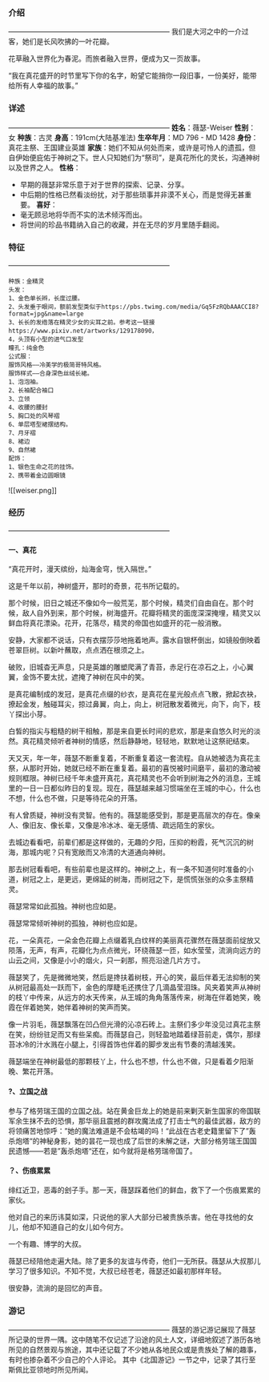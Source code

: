 ### 介绍
———————————————————————
我们是大河之中的一介过客，她们是长风吹拂的一叶花瓣。

花草融入世界化为春泥。而旅者融入世界，便成为又一页故事。

“我在真花盛开的时节里写下你的名字，盼望它能捎你一段旧事，一份美好，能带给所有人幸福的故事。”
### 详述
———————————————————————
**姓名**：薇瑟-Weiser
**性别**：女
**种族**：古灵
**身高**：191cm(大陆基准法)
**生卒年月**：MD 796 - MD 1428
**身份**：真花主祭、王国建业英雄
**家族**：她们不知从何处而来，或许是可怜人的遗孤，但自伊始便庇佑于神树之下。世人只知她们为“祭司”，是真花所化的灵长，沟通神树以及世界之人。
**性格**：
- 早期的薇瑟非常乐意于对于世界的探索、记录、分享。
- 中后期的性格已然看淡纷扰，对于那些琐事并非漠不关心，而是觉得无甚重要。
**喜好**：
- 毫无顾忌地将华而不实的法术倾泻而出。
- 将世间的珍品书籍纳入自己的收藏，并在无尽的岁月里随手翻阅。
### 特征
———————————————————————
```
种族：金精灵
头发：
1、金色单长辫，长度过腰。
2、头发垂于眼间，额前发型类似于https://pbs.twimg.com/media/Gq5FzRQbAAACCI8?format=jpg&name=large
3、长长的发绺落在精灵少女的尖耳之前。参考这一链接https://www.pixiv.net/artworks/129178090，
4，头顶有小型的进气口发型
瞳孔：纯金色
公式服：
服饰风格——冷美学的极简哥特风格。
服饰样式——合身深色丝绒长裙。
1、泡泡袖。
2、长袖配合袖口
3、立领
4、收腰的腰封
5、胸口处的风琴褶
6、单层塔型裙摆结构。
7、月牙褶
8、裙边
9、自然裙
配饰：
1、银色生命之花的挂饰。
2、携带着金边圆眼镜
```
![[weiser.png]]
###  经历
———————————————————————
#### 一、真花

“真花开时，漫天缤纷，灿海金穹，恍入隔世。”

这是千年以前，神树盛开，那时的奇景，花书所记载的。

那个时候，旧日之城还不像如今一般荒芜，那个时候，精灵们自由自在。那个时候，敌人自外到来，那个时候，树海盛开。花瓣将精灵的面庞深深掩埋，精灵又以鲜血将真花漂染。花开，花落尽，精灵的帝国也如盛开的花一般消散。

安静，大家都不说话，只有衣摆莎莎地拖着地声。露水自银杯倒出，如镜般倒映着苍翠巨树。以新叶蘸取，点点洒在根须之上。

破败，旧城杳无声息，只是英雄的雕塑爬满了青苔，赤足行在凉石之上，小心翼翼，金饰不要太扰，遮掩了神树在风中的笑。

是真花编制成的发冠，是真花点缀的纱衣，是真花在星光般点点飞散，掀起衣袂，撩起金发，触碰耳尖，掠过鼻翼，向上，向上，树冠散发着微光，向下，向下，枝丫探出小芽。

白皙的指尖与粗糙的树干相触，那是来自更长时间的悲欢，那是来自悠久时光的淡然。真花精灵倾听者神树的情感，然后静静地，轻轻地，默默地让这祭祀结束。

天又天，年一年，薇瑟不断重复着，不断重复着这一套流程。自从她被选为真花主祭，从那时开始，她就已经不断在重复着。最初的喜悦被时间磨平，最初的激动被规则框限。神树已经千年未盛开真花，真花精灵也不会听到树海之外的消息，王城里的一日一日都似昨日的复现。现在，薇瑟越来越习惯端坐在王城的中心，什么也不想，什么也不做，只是等待花朵的开落。

有人曾质疑，神树没有灵智。他有的。薇瑟能感受到，那是更高层次的存在。像亲人、像旧友、像长辈，又像是冷冰冰、毫无感情、疏远陌生的家伙。

去城边看看吧，前辈们都是这样做的，无趣的夕阳，压抑的粉霞，死气沉沉的树海，那城内呢？只有宽敞而又冷清的大道通向神树。

那去树冠看看吧，有些前辈也是这样的。神树之上，有一条不知道何时准备的小道，树冠之上，是更远，更绵延的树海，而树冠之下，是慌慌张张的众多主祭精灵。

薇瑟常常如此孤独。神树也应如是。

薇瑟常常倾听神树的孤独，神树也应如是。

花，一朵真花，一朵金色花瓣上点缀着乳白纹样的美丽真花骤然在薇瑟面前绽放又陨落，无声，有声，花瓣化为点点微光，环绕薇瑟一匝，如水莹莹，流淌向远方的山云之间，又像是小小的烟火，只一刹那，照亮沿途几片方寸。

薇瑟笑了，先是微微地笑，然后是搀扶着树枝，开心的笑，最后伴着无法抑制的笑从树冠最高处一跃而下，金色的厚睫毛还携住了几滴晶莹泪珠。风夹着笑声从神树的枝丫中传来，从远方的水天传来，从王城的角角落落传来，树海在伴着她笑，晚霞在伴着她笑，她伴着神树的笑声而笑。

像一片羽毛，薇瑟飘落在凹凸但光滑的沁凉石砖上。主祭们多少年没见过真花主祭在笑，纷纷驻足而又有些呆痴。而薇瑟自己，则轻盈地踏着绿苔前走，偶尔，那绿苔冰冷的汁水溅在小腿上，引得首饰也伴着的脚步发出有节奏的清越浅笑。

薇瑟端坐在神树最低的那颗枝丫上，什么也不想，什么也不做，只是看着夕阳渐晚、繁花开落。
#### ?、立国之战
参与了格劳瑞王国的立国之战。站在黄金巨龙上的她是前来剿灭新生国家的帝国联军余生抹不去的恐惧，那华丽且震撼的群攻魔法成了打击士气的最佳武器，敌方的将领痛苦地惊呼：”她的魔法难道是不会枯竭的吗！“此战在古老史籍里留下了”轰杀炮塔“的神秘身影，她的昙花一现也成了后世的未解之谜，大部分格劳瑞王国国民遗憾——若是”轰杀炮塔“还在，如今就将是格劳瑞帝国了。
#### ？、伤痕累累
绯红近卫，恶毒的刽子手。那一天，薇瑟踩着他们的鲜血，救下了一个伤痕累累的家伙。

他对自己的来历讳莫如深，只说他的家人大部分已被贵族杀害。他在寻找他的女儿，他却不知道自己的女儿如今何方。

一个有趣、博学的大叔。

薇瑟已经陪他走遍大陆。除了更多的友谊与传奇，他们一无所获。薇瑟从大叔那儿学习了很多知识。不知不觉，大叔已经苍老，薇瑟还如最初那样年轻。

很安静，流淌的是回忆的声音。

###  游记
———————————————————————
薇瑟的游记游记展现了薇瑟所记录的世界一隅。这中随笔不仅记述了沿途的风土人文，详细地叙述了游历各地所见的自然景观与旅途，其中还记载了不少她从各地民众或是贵族处了解的趣事，有时也掺杂着不少自己的个人评论。
其中《北国游记》一节之中，记录了其行至斯佩比亚领地时所见所闻。